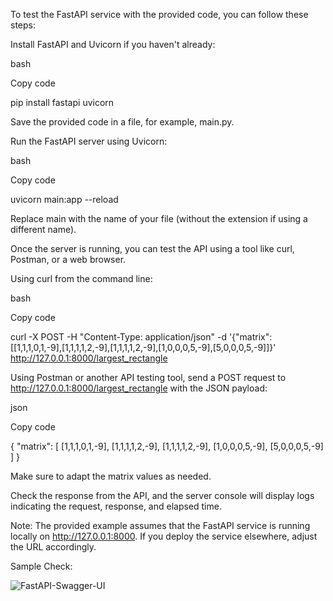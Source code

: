 To test the FastAPI service with the provided code, you can follow these steps:

Install FastAPI and Uvicorn if you haven't already:

bash

Copy code

pip install fastapi uvicorn

Save the provided code in a file, for example, main.py.

Run the FastAPI server using Uvicorn:

bash

Copy code

uvicorn main:app --reload

Replace main with the name of your file (without the extension if using a different name).

Once the server is running, you can test the API using a tool like curl, Postman, or a web browser.

Using curl from the command line:

bash

Copy code

curl -X POST -H "Content-Type: application/json" -d '{"matrix": [[1,1,1,0,1,-9],[1,1,1,1,2,-9],[1,1,1,1,2,-9],[1,0,0,0,5,-9],[5,0,0,0,5,-9]]}' http://127.0.0.1:8000/largest_rectangle

Using Postman or another API testing tool, send a POST request to http://127.0.0.1:8000/largest_rectangle with the JSON payload:

json

Copy code

{
  "matrix": [
    [1,1,1,0,1,-9],
    [1,1,1,1,2,-9],
    [1,1,1,1,2,-9],
    [1,0,0,0,5,-9],
    [5,0,0,0,5,-9]
  ]
}

Make sure to adapt the matrix values as needed.

Check the response from the API, and the server console will display logs indicating the request, response, and elapsed time.

Note: The provided example assumes that the FastAPI service is running locally on http://127.0.0.1:8000. If you deploy the service elsewhere, adjust the URL accordingly.

Sample Check:

![FastAPI-Swagger-UI](https://github.com/alen0577/largest_rectangle/assets/96831425/47816822-effa-4f53-84d7-7383155753ff)

